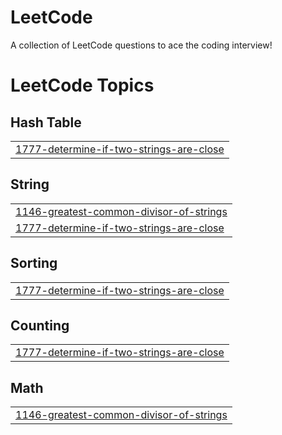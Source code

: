# LeetCode
A collection of LeetCode questions to ace the coding interview!

<!---LeetCode Topics Start-->
# LeetCode Topics
## Hash Table
|  |
| ------- |
| [1777-determine-if-two-strings-are-close](https://github.com/jisangeorgekutty/LeetCode/tree/master/1777-determine-if-two-strings-are-close) |
## String
|  |
| ------- |
| [1146-greatest-common-divisor-of-strings](https://github.com/jisangeorgekutty/LeetCode/tree/master/1146-greatest-common-divisor-of-strings) |
| [1777-determine-if-two-strings-are-close](https://github.com/jisangeorgekutty/LeetCode/tree/master/1777-determine-if-two-strings-are-close) |
## Sorting
|  |
| ------- |
| [1777-determine-if-two-strings-are-close](https://github.com/jisangeorgekutty/LeetCode/tree/master/1777-determine-if-two-strings-are-close) |
## Counting
|  |
| ------- |
| [1777-determine-if-two-strings-are-close](https://github.com/jisangeorgekutty/LeetCode/tree/master/1777-determine-if-two-strings-are-close) |
## Math
|  |
| ------- |
| [1146-greatest-common-divisor-of-strings](https://github.com/jisangeorgekutty/LeetCode/tree/master/1146-greatest-common-divisor-of-strings) |
<!---LeetCode Topics End-->